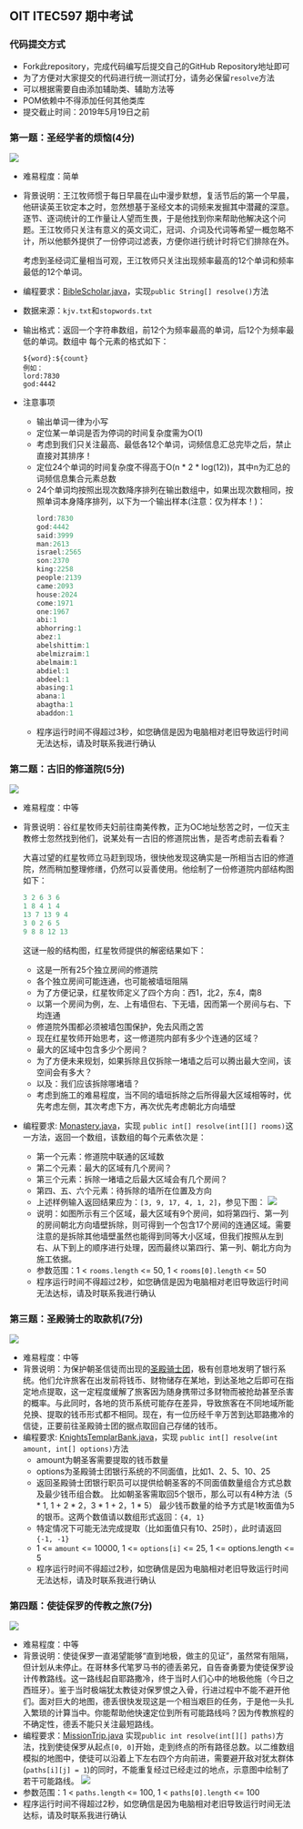 ## OIT ITEC597 期中考试

### 代码提交方式
* Fork此repository，完成代码编写后提交自己的GitHub Repository地址即可
* 为了方便对大家提交的代码进行统一测试打分，请务必保留`resolve`方法
* 可以根据需要自由添加辅助类、辅助方法等
* POM依赖中不得添加任何其他类库
* 提交截止时间：2019年5月19日之前


### 第一题：圣经学者的烦恼(4分)
![](src/main/resources/bible-scholar.jfif)
* 难易程度：简单
* 背景说明：王江牧师惯于每日早晨在山中漫步默想，复活节后的第一个早晨，他研读英王钦定本之时，忽然想基于圣经文本的词频来发掘其中潜藏的深意。逐节、逐词统计的工作量让人望而生畏，于是他找到你来帮助他解决这个问题。王江牧师只关注有意义的英文词汇，冠词、介词及代词等希望一概忽略不计，所以他额外提供了一份停词过滤表，方便你进行统计时将它们排除在外。  

  考虑到圣经词汇量相当可观，王江牧师只关注出现频率最高的12个单词和频率最低的12个单词。
* 编程要求：[BibleScholar.java](src/main/java/BibleScholar.java)，实现`public String[] resolve()`方法
* 数据来源：`kjv.txt`和`stopwords.txt`
* 输出格式：返回一个字符串数组，前12个为频率最高的单词，后12个为频率最低的单词。数组中
每个元素的格式如下：  
  ```
  ${word}:${count}
  例如：
  lord:7830
  god:4442
  ```
* 注意事项
  + 输出单词一律为小写
  + 定位某一单词是否为停词的时间复杂度需为O(1)
  + 考虑到我们只关注最高、最低各12个单词，词频信息汇总完毕之后，禁止直接对其排序！
  + 定位24个单词的时间复杂度不得高于O(n * 2 * log(12))，其中n为汇总的词频信息集合元素总数
  + 24个单词均按照出现次数降序排列在输出数组中，如果出现次数相同，按照单词本身降序排列，以下为一个输出样本(注意：仅为样本！)：
    ```java
    lord:7830
    god:4442
    said:3999
    man:2613
    israel:2565
    son:2370
    king:2258
    people:2139
    came:2093
    house:2024
    come:1971
    one:1967
    abi:1
    abhorring:1
    abez:1
    abelshittim:1
    abelmizraim:1
    abelmaim:1
    abdiel:1
    abdeel:1
    abasing:1
    abana:1
    abagtha:1
    abaddon:1
    ```
  + 程序运行时间不得超过3秒，如您确信是因为电脑相对老旧导致运行时间无法达标，请及时联系我进行确认


### 第二题：古旧的修道院(5分)
![](src/main/resources/monastery.jfif)
* 难易程度：中等
* 背景说明：谷红星牧师夫妇前往南美传教，正为OC地址愁苦之时，一位天主教修士忽然找到他们，说某处有一古旧的修道院出售，是否考虑前去看看？  

  大喜过望的红星牧师立马赶到现场，很快他发现这确实是一所相当古旧的修道院，然而稍加整理修缮，仍然可以妥善使用。他绘制了一份修道院内部结构图如下：
  ```java
  3 2 6 3 6
  1 8 4 1 4
  13 7 13 9 4
  3 0 2 6 5
  9 8 8 12 13
  ```

  这谜一般的结构图，红星牧师提供的解密结果如下：
  + 这是一所有25个独立房间的修道院
  + 各个独立房间可能连通，也可能被墙垣阻隔
  + 为了方便记录，红星牧师定义了四个方向：西1，北2，东4，南8
  + 以第一个房间为例，左、上有墙但右、下无墙，因而第一个房间与右、下均连通
  + 修道院外围都必须被墙包围保护，免去风雨之苦
  + 现在红星牧师开始思考，这一修道院内部有多少个连通的区域？
  + 最大的区域中包含多少个房间？
  + 为了方便未来规划，如果拆除且仅拆除一堵墙之后可以腾出最大空间，该空间会有多大？
  + 以及：我们应该拆除哪堵墙？
  + 考虑到施工的难易程度，当不同的墙垣拆除之后所得最大区域相等时，优先考虑左侧，其次考虑下方，再次优先考虑朝北方向墙壁
* 编程要求: [Monastery.java](src/main/java/Monastery.java)，实现
`public int[] resolve(int[][] rooms)`这一方法，返回一个数组，该数组的每个元素依次是：
  + 第一个元素：修道院中联通的区域数
  + 第二个元素：最大的区域有几个房间？
  + 第三个元素：拆除一堵墙之后最大区域会有几个房间？
  + 第四、五、六个元素：待拆除的墙所在位置及方向
  + 上述样例输入返回结果应为：`[3, 9, 17, 4, 1, 2]`，参见下图：
  ![](src/main/resources/map.png)
  + 说明：如图所示有三个区域，最大区域有9个房间，如将第四行、第一列的房间朝北方向墙壁拆除，则可得到一个包含17个房间的连通区域。需要注意的是拆除其他墙壁虽然也能得到同等大小区域，但我们按照从左到右、从下到上的顺序进行处理，因而最终以第四行、第一列、朝北方向为施工依据。
  + 参数范围：1 < `rooms.length` <= 50, 1 < `rooms[0].length` <= 50
  + 程序运行时间不得超过2秒，如您确信是因为电脑相对老旧导致运行时间无法达标，请及时联系我进行确认


### 第三题：圣殿骑士的取款机(7分)
![](src/main/resources/templar-castle.jfif)
* 难易程度：中等
* 背景说明：为保护朝圣信徒而出现的[圣殿骑士团](https://en.wikipedia.org/wiki/Knights_Templar)，极有创意地发明了银行系统。他们允许旅客在出发前将钱币、财物储存在某地，到达圣地之后即可在指定地点提取，这一定程度缓解了旅客因为随身携带过多财物而被抢劫甚至杀害的概率。与此同时，各地的货币系统可能存在差异，导致旅客在不同地域所能兑换、提取的钱币形式都不相同。现在，有一位历经千辛万苦到达耶路撒冷的信徒，正要前往圣殿骑士团的据点取回自己存储的钱币。
* 编程要求: [KnightsTemplarBank.java](src/main/java/KnightsTemplarBank.java)，实现
`public int[] resolve(int amount, int[] options)`方法
  + amount为朝圣客需要提取的钱币数量
  + options为圣殿骑士团银行系统的不同面值，比如1、2、5、10、25
  + 返回圣殿骑士团银行职员可以提供给朝圣客的不同面值数量组合方式总数及最少钱币组合数。
  比如朝圣客需取回5个银币，那么可以有4种方法（5 * 1, 1 + 2 * 2，3 * 1 + 2，1 * 5）
  最少钱币数量的给予方式是1枚面值为5的银币。这两个数值请以数组形式返回：`{4, 1}`
  + 特定情况下可能无法完成提取（比如面值只有10、25时），此时请返回`{-1, -1}`
  + 1 <= `amount` <= 10000, 1 <= `options[i]` <= 25, 1 <= options.length <= 5
  + 程序运行时间不得超过2秒，如您确信是因为电脑相对老旧导致运行时间无法达标，请及时联系我进行确认


### 第四题：使徒保罗的传教之旅(7分)
![](src/main/resources/trip.jfif)
* 难易程度：中等
* 背景说明：使徒保罗一直渴望能够“直到地极，做主的见证”，虽然常有阻隔，但计划从未停止。在哥林多代笔罗马书的德丢弟兄，自告奋勇要为使徒保罗设计传教路线。这一路线起自耶路撒冷，终于当时人们心中的地极他施（今日之西班牙）。鉴于当时极端犹太教徒对保罗恨之入骨，行进过程中不能不避开他们。面对巨大的地图，德丢很快发现这是一个相当艰巨的任务，于是他一头扎入繁琐的计算当中。你能帮助他快速定位到所有可能路线吗？因为传教旅程的不确定性，德丢不能只关注最短路线。
* 编程要求：[MissionTrip.java](src/main/java/MissionTrip.java)
  实现`public int resolve(int[][] paths)`方法，找到使徒保罗从起点`[0, 0]`开始，走到终点的所有路径总数。以二维数组模拟的地图中，使徒可以沿着上下左右四个方向前进，需要避开敌对犹太群体(`paths[i][j] = 1`)的同时，不能重复经过已经走过的地点，示意图中绘制了若干可能路线。
![](src/main/resources/mission-trip.png)
* 参数范围：1 < `paths.length` <= 100, 1 < `paths[0].length` <= 100
* 程序运行时间不得超过2秒，如您确信是因为电脑相对老旧导致运行时间无法达标，请及时联系我进行确认

